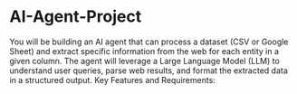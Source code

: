# AI-Agent-Project
You will be building an AI agent that can process a dataset (CSV or Google Sheet) and extract specific information from the web for each entity in a given column. The agent will leverage a Large Language Model (LLM) to understand user queries, parse web results, and format the extracted data in a structured output. Key Features and Requirements:
